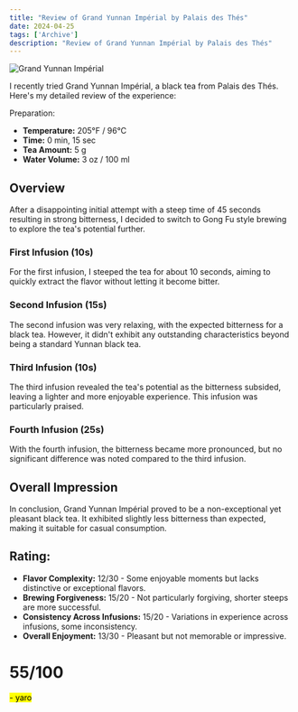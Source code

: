 ```yaml
---
title: "Review of Grand Yunnan Impérial by Palais des Thés"
date: 2024-04-25
tags: ['Archive']
description: "Review of Grand Yunnan Impérial by Palais des Thés"
---
```


![Grand Yunnan Impérial](https://us.palaisdesthes.com/media/catalog/product/cache/50708da259540eeb20337bcdb367a3c9/2/2/220-34816-wmr7f3mou6.jpg)

I recently tried Grand Yunnan Impérial, a black tea from Palais des Thés. Here's my detailed review of the experience:

Preparation:

- **Temperature:** 205°F / 96°C
- **Time:** 0 min, 15 sec
- **Tea Amount:** 5 g
- **Water Volume:** 3 oz / 100 ml

## Overview

After a disappointing initial attempt with a steep time of 45 seconds resulting in strong bitterness, I decided to switch to Gong Fu style brewing to explore the tea's potential further.

### First Infusion (10s)

For the first infusion, I steeped the tea for about 10 seconds, aiming to quickly extract the flavor without letting it become bitter.

### Second Infusion (15s)

The second infusion was very relaxing, with the expected bitterness for a black tea. However, it didn't exhibit any outstanding characteristics beyond being a standard Yunnan black tea.

### Third Infusion (10s)

The third infusion revealed the tea's potential as the bitterness subsided, leaving a lighter and more enjoyable experience. This infusion was particularly praised.

### Fourth Infusion (25s)

With the fourth infusion, the bitterness became more pronounced, but no significant difference was noted compared to the third infusion.

## Overall Impression 

In conclusion, Grand Yunnan Impérial proved to be a non-exceptional yet pleasant black tea. It exhibited slightly less bitterness than expected, making it suitable for casual consumption.

## Rating:

- **Flavor Complexity:** 12/30 - Some enjoyable moments but lacks distinctive or exceptional flavors.
- **Brewing Forgiveness:** 15/20 - Not particularly forgiving, shorter steeps are more successful.
- **Consistency Across Infusions:** 15/20 - Variations in experience across infusions, some inconsistency.
- **Overall Enjoyment:** 13/30 - Pleasant but not memorable or impressive.

# 55/100

<mark>- yaro</mark>
